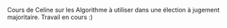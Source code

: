 Cours de Celine sur les Algorithme à utiliser dans une élection à jugement majoritaire. Travail en cours :)
